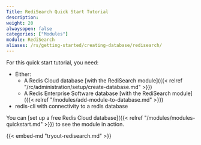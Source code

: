 ```yaml
---
Title: RediSearch Quick Start Tutorial
description:
weight: 20
alwaysopen: false
categories: ["Modules"]
module: RediSearch
aliases: /rs/getting-started/creating-database/redisearch/
---
```

For this quick start tutorial, you need:

- Either:
    - A Redis Cloud database [with the RediSearch module]({{< relref "/rc/administration/setup/create-database.md" >}})
    - A Redis Enterprise Software database [with the RediSearch module]({{< relref "/modules/add-module-to-database.md" >}})
- redis-cli with connectivity to a redis database

You can [set up a free Redis Cloud database]({{< relref "/modules/modules-quickstart.md" >}}) to see the module in action.

{{< embed-md "tryout-redisearch.md" >}}
